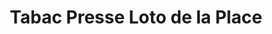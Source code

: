 ---
title: "Tabac Presse Loto de la Place"
url: /velaux/tabac-presse-loto-de-la-place/
shop: marchand de journaux
---